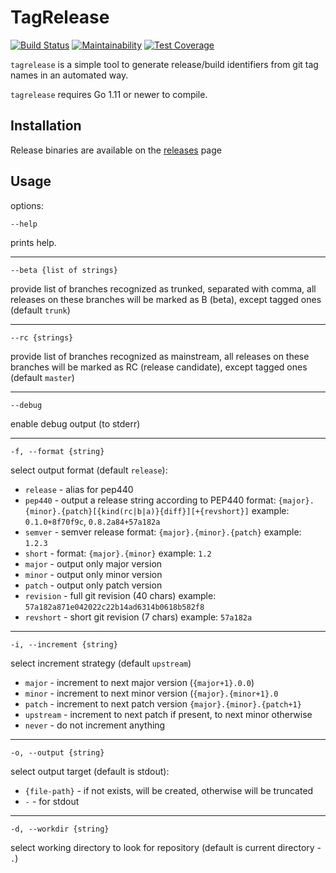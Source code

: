 TagRelease
==========

[![Build Status](https://travis-ci.org/dikderoy/tagrelease.svg?branch=master)](https://travis-ci.org/dikderoy/tagrelease)
[![Maintainability](https://api.codeclimate.com/v1/badges/c0a9e573b147851c927a/maintainability)](https://codeclimate.com/github/dikderoy/tagrelease/maintainability)
[![Test Coverage](https://api.codeclimate.com/v1/badges/c0a9e573b147851c927a/test_coverage)](https://codeclimate.com/github/dikderoy/tagrelease/test_coverage)


`tagrelease` is a simple tool to generate release/build
identifiers from git tag names in an automated way.

`tagrelease` requires Go 1.11 or newer to compile.

Installation
------------

Release binaries are available on the
[releases](https://github.com/dikderoy/tagrelease/releases) page

Usage
-----

options:

`--help`

prints help.

---

`--beta {list of strings}`

provide list of branches recognized as trunked, separated with comma,
all releases on these branches will be marked as B (beta),
except tagged ones (default `trunk`)

---

`--rc {strings}`

provide list of branches recognized as mainstream,
all releases on these branches will be marked as RC (release candidate),
except tagged ones (default `master`)

---

`--debug`

enable debug output (to stderr)

---

`-f, --format {string}`

select output format (default `release`):

- `release` - alias for pep440
- `pep440` - output a release string according to PEP440 format:
    `{major}.{minor}.{patch}[{kind(rc|b|a)}{diff}][+{revshort}]`
    example: `0.1.0+8f70f9c`, `0.8.2a84+57a182a`
- `semver` - semver release format:
    `{major}.{minor}.{patch}`
    example: `1.2.3`
- `short` - format: `{major}.{minor}`
    example: `1.2`
- `major` - output only major version
- `minor` - output only minor version
- `patch` - output only patch version
- `revision` - full git revision (40 chars)
    example: `57a182a871e042022c22b14ad6314b0618b582f8`
- `revshort` - short git revision (7 chars)
    example: `57a182a`

---

`-i, --increment {string}`

select increment strategy (default `upstream`)

- `major` - increment to next major version (`{major+1}.0.0`)
- `minor` - increment to next minor version (`{major}.{minor+1}.0`
- `patch` - increment to next patch version `{major}.{minor}.{patch+1}`
- `upstream` - increment to next patch if present, to next minor otherwise
- `never` - do not increment anything

---

`-o, --output {string}`

select output target (default is stdout):

- `{file-path}` - if not exists, will be created, otherwise will be truncated
- `-` - for stdout

---

`-d, --workdir {string}`

select working directory to look for repository
(default is current directory - `.`)
